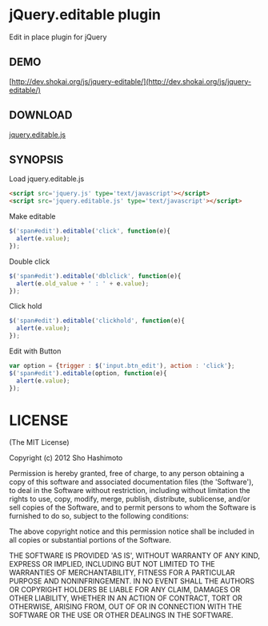 jQuery.editable plugin
======================
Edit in place plugin for jQuery

DEMO
----
[http://dev.shokai.org/js/jquery-editable/](http://dev.shokai.org/js/jquery-editable/)


DOWNLOAD
--------
[jquery.editable.js](https://raw.github.com/shokai/jQuery.editable/master/jquery.editable.js)


SYNOPSIS
--------

Load jquery.editable.js

````html
<script src='jquery.js' type='text/javascript'></script>
<script src='jquery.editable.js' type='text/javascript'></script>
````

Make editable

````javascript
$('span#edit').editable('click', function(e){
  alert(e.value);
});
````

Double click

````javascript
$('span#edit').editable('dblclick', function(e){
  alert(e.old_value + ' : ' + e.value);
});
````

Click hold

````javascript
$('span#edit').editable('clickhold', function(e){
  alert(e.value);
});
````


Edit with Button

````javascript
var option = {trigger : $('input.btn_edit'), action : 'click'};
$('span#edit').editable(option, function(e){
  alert(e.value);
});
````

LICENSE
=======
(The MIT License)

Copyright (c) 2012 Sho Hashimoto

Permission is hereby granted, free of charge, to any person obtaining
a copy of this software and associated documentation files (the
'Software'), to deal in the Software without restriction, including
without limitation the rights to use, copy, modify, merge, publish,
distribute, sublicense, and/or sell copies of the Software, and to
permit persons to whom the Software is furnished to do so, subject to
the following conditions:

The above copyright notice and this permission notice shall be
included in all copies or substantial portions of the Software.

THE SOFTWARE IS PROVIDED 'AS IS', WITHOUT WARRANTY OF ANY KIND,
EXPRESS OR IMPLIED, INCLUDING BUT NOT LIMITED TO THE WARRANTIES OF
MERCHANTABILITY, FITNESS FOR A PARTICULAR PURPOSE AND NONINFRINGEMENT.
IN NO EVENT SHALL THE AUTHORS OR COPYRIGHT HOLDERS BE LIABLE FOR ANY
CLAIM, DAMAGES OR OTHER LIABILITY, WHETHER IN AN ACTION OF CONTRACT,
TORT OR OTHERWISE, ARISING FROM, OUT OF OR IN CONNECTION WITH THE
SOFTWARE OR THE USE OR OTHER DEALINGS IN THE SOFTWARE.

